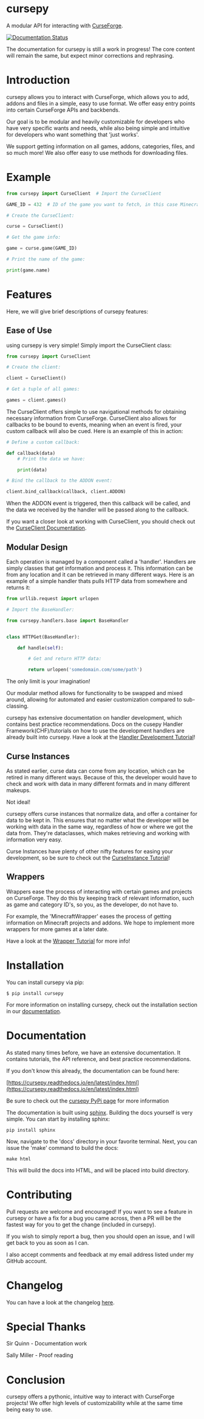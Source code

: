 # cursepy
A modular API for interacting with [CurseForge](https://curseforge.com).

[![Documentation Status](https://readthedocs.org/projects/cursepy/badge/?version=latest)](https://cursepy.readthedocs.io/en/latest/?badge=latest)

The documentation for cursepy is still a work in progress!
The core content will remain the same,
but expect minor corrections and rephrasing.

# Introduction  

cursepy allows you to interact with CurseForge,
which allows you to add, addons and files in a simple, easy to use format.
We offer easy entry points into certain CurseForge APIs and backbends.

Our goal is to be modular and heavily customizable for developers who
have very specific wants and needs, while also being simple and intuitive
for developers who want something that 'just works'.

We support getting information on all games,
addons, categories, files, and so much more!
We also offer easy to use methods for downloading 
files.

# Example

```python
from cursepy import CurseClient  # Import the CurseClient

GAME_ID = 432  # ID of the game you want to fetch, in this case Minecraft

# Create the CurseClient:

curse = CurseClient()

# Get the game info:

game = curse.game(GAME_ID)

# Print the name of the game:

print(game.name)
```

# Features

Here, we will give brief descriptions of cursepy features:

## Ease of Use

using cursepy is very simple!
Simply import the CurseClient class:

```python
from cursepy import CurseClient

# Create the client:

client = CurseClient()

# Get a tuple of all games:

games = client.games()
```

The CurseClient offers simple to use navigational methods for obtaining necessary information from CurseForge.
CurseClient also allows for callbacks to be bound to events, 
meaning when an event is fired,
your custom callback will also be cued.
Here is an example of this in action:

```python
# Define a custom callback:

def callback(data)
    # Print the data we have:

    print(data)

# Bind the callback to the ADDON event:

client.bind_callback(callback, client.ADDON)
```

When the ADDON event is triggered, then this callback will be called,
and the data we received by the handler will be passed along to the callback.

If you want a closer look at working with CurseClient,
you should check out the [CurseClient Documentation](https://cursepy.readthedocs.io/en/latest/basic/collection.html).

## Modular Design

Each operation is managed by a component called a 'handler'.
Handlers are simply classes that get information and process it.
This information can be from any location
and it can be retrieved in many different ways.
Here is an example of a simple handler thats pulls HTTP data from somewhere and returns it:

```python
from urllib.request import urlopen

# Import the BaseHandler:

from cursepy.handlers.base import BaseHandler


class HTTPGet(BaseHandler):

    def handle(self):

        # Get and return HTTP data:

        return urlopen('somedomain.com/some/path')
```

The only limit is your imagination!

Our modular method allows for functionality to be swapped and
mixed around, allowing for automated and easier customization
compared to sub-classing.

cursepy has extensive documentation on handler development,
which contains best practice recommendations. Docs on the cusepy Handler Framework(CHF)/tutorials on how to use the development handlers are already built into cursepy.
Have a look at the [Handler Development Tutorial](https://cursepy.readthedocs.io/en/latest/advn/hand.html)!

## Curse Instances

As stated earlier, curse data can come from any location,
which can be retired in many different ways.
Because of this, the developer would have to check and work
with data in many different formats and in many different makeups.

Not ideal!

cursepy offers curse instances that normalize data,
and offer a container for data to be kept in.
This ensures that no matter what
the developer will be working with data in the same way,
regardless of how or where we got the data from.
They're dataclasses, which makes retrieving and working 
with information very easy.

Curse Instances have plenty of other nifty features for 
easing your development, so be sure to check out the [CurseInstance Tutorial](https://cursepy.readthedocs.io/en/latest/basic/curse_inst.html)!

## Wrappers

Wrappers ease the process of interacting with certain games and projects on CurseForge.
They do this by keeping track of relevant information, such as game and category ID's,
so you, as the developer, do not have to.

For example, the 'MinecraftWrapper' eases the process of getting 
information on Minecraft projects and addons.
We hope to implement more wrappers for more games at a later date.

Have a look at the [Wrapper Tutorial](https://cursepy.readthedocs.io/en/latest/basic/wrap.html) for more info!

# Installation

You can install cursepy via pip:

    $ pip install cursepy

For more information on installing cursepy,
check out the installation section in our [documentation](https://cursepy.readthedocs.io/en/latest/install.html). 

# Documentation

As stated many times before, we have an extensive documentation. It contains tutorials, the API reference,
and best practice recommendations.

If you don't know this already, the documentation can be found here:

[https://cursepy.readthedocs.io/en/latest/index.html](https://cursepy.readthedocs.io/en/latest/index.html)

Be sure to check out the [cursepy PyPi page](https://pypi.org/project/cursepy/) for more information

The documentation is built using [sphinx](https://www.sphinx-doc.org/en/master/index.html).
Building the docs yourself is very simple.
You can start by installing sphinx:

```
pip install sphinx
```

Now, navigate to the 'docs' directory in your favorite terminal.
Next, you can issue the 'make' command to build the docs:

```
make html
```

This will build the docs into HTML,
and will be placed into build directory.

# Contributing

Pull requests are welcome and encouraged! If you want to see a feature in cursepy
or have a fix for a bug you came across, then a PR will be the fastest way for you 
to get the change (included in cursepy).

If you wish to simply report a bug, then you should open an issue,
and I will get back to you as soon as I can.

I also accept comments and feedback at my email address listed under my GitHub account.

# Changelog

You can have a look at the changelog [here](https://cursepy.readthedocs.io/en/latest/changelog.html).

# Special Thanks

Sir Quinn - Documentation work

Sally Miller - Proof reading

# Conclusion

cursepy offers a pythonic, intuitive way to interact with CurseForge projects!
We offer high levels of customizability
while at the same time being easy to use. 
